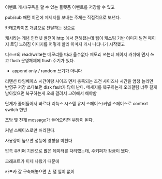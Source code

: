 이벤트 게시/구독을 할 수 있는 플랫폼
이벤트를 저장할 수 있고 

pub/sub 패턴 이전에 
메세지를 보내는 주체는 직접적으로 보낸다. 

카테고라이즈 개념으로 전달하는 것으로 

캐시라는 개념
인터넷 발전이 http 에서 전해왔는데
웹이 캐스팅 기반
이미지 발전
페이지 로딩 느려짐
이미지를 어떻게 빨리
이미지 캐시 나타나기 시작했고

디스크의 read/write는 메모리를 따라 올수없다
메모리 쓰는데 페이지 캐쉬에 먼저 쓰고
flush 
운영체제에 flush 주기가 있다. 


- append only  / random 쓰기가 아니다

리텐션 타임베이스
시간이랑 사이즈
먼저 충족되는 조건
사이즈나 시간을 엄청 늘리면 반영구 저장
쓰다보면 disk fault가 많이 난다.
메세지를 복구하는게 오래걸림
너무 길게 남아있으면 복구하는게 오래 걸려서 고려해서 해야함


단계가 줄어들어서 빠르다
리눅스 시스템 
유저 스페이스/커널 스페이스로 context switch 한번

초당 몇 천개 message가 들어오려면 부담이 된다. 

커널 스페이스로만 처리한다. 

사용량이 높으면 성능에 영향을 미친다 



압축
주키퍼 기반으로 많은 데이터를 처리했는데, 
주키퍼가 잠금이 됐다.

크래프트가 이제 나왔기 때문에


카프카 잘 구축해놓으면 
손 댈 일이 없어


